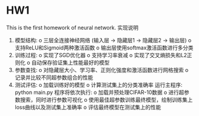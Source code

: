 # HW1
This is the first homework of neural network.
实现说明
1.	模型结构:
o	三层全连接神经网络 (输入层 -> 隐藏层1 -> 隐藏层2 -> 输出层)
o	支持ReLU和Sigmoid两种激活函数
o	输出层使用softmax激活函数进行多分类
2.	训练过程:
o	实现了SGD优化器
o	支持学习率衰减
o	实现了交叉熵损失和L2正则化
o	自动保存验证集上性能最好的模型
3.	参数查找:
o	对隐藏层大小、学习率、正则化强度和激活函数进行网格搜索
o	记录并比较不同超参数组合的性能
4.	测试评估:
o	加载训练好的模型
o	计算测试集上的分类准确率
运行主程序:
python main.py
程序将依次执行:
o	加载并预处理CIFAR-10数据
o	进行超参数搜索，同时进行参数可视化
o	使用最佳超参数训练最终模型，绘制训练集上loss曲线以及测试集上准确率
o	评估最终模型在测试集上的性能


